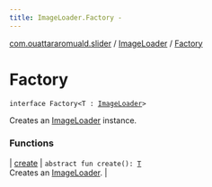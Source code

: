 ```yaml
---
title: ImageLoader.Factory - 
---
```


[com.ouattararomuald.slider](../../index.html) / [ImageLoader](../index.html) / [Factory](./index.html)

# Factory

`interface Factory<T : `[`ImageLoader`](../index.html)`>`

Creates an [ImageLoader](../index.html) instance.

### Functions

| [create](create.html) | `abstract fun create(): `[`T`](index.html#T)<br>Creates an [ImageLoader](../index.html). |

